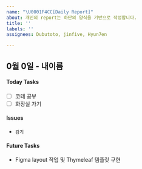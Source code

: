 ```yaml
---
name: "\U0001F4CC[Daily Report]"
about: 개인의 report는 하단의 양식을 기반으로 작성합니다.
title: ''
labels: ''
assignees: Dubutoto, jinfive, Hyun7en

---
```


## 0월 0일 - 내이름
#### Today Tasks
- [ ] 코테 공부
- [ ] 화장실 가기

#### Issues
- `감기`

#### Future Tasks
- Figma layout 작업 및 Thymeleaf 템플릿 구현

